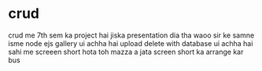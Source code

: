 # crud
crud me 7th sem ka project hai jiska presentation dia tha waoo sir ke samne
isme node ejs 
gallery ui achha hai
upload delete with database
ui achha hai sahi me 
screeen short hota toh mazza a jata screen short ka arrange kar bus
